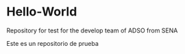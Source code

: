 # Hello-World
Repository for test for the develop team of ADSO from SENA

Este es un repositorio de prueba
